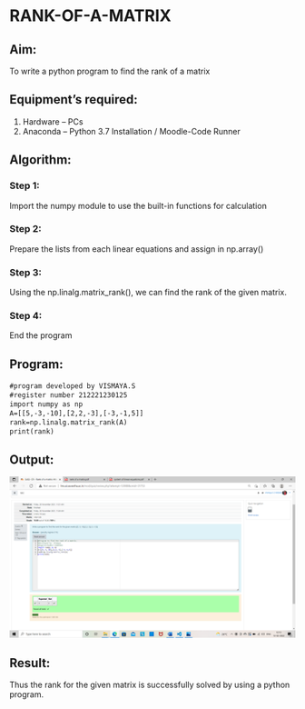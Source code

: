 # RANK-OF-A-MATRIX
## Aim:
To write a python program to find the rank of a matrix
## Equipment’s required:
1. 	Hardware – PCs
2. 	Anaconda – Python 3.7 Installation / Moodle-Code Runner
## Algorithm:
### Step 1: 
Import the numpy module to use the built-in functions for calculation
### Step 2: 
Prepare the lists from each linear equations and assign in np.array()
### Step 3:
 Using the np.linalg.matrix_rank(), we can find the rank of the given matrix.
### Step 4: 
End the program
## Program:
~~~
#program developed by VISMAYA.S
#register number 212221230125
import numpy as np
A=[[5,-3,-10],[2,2,-3],[-3,-1,5]]
rank=np.linalg.matrix_rank(A) 
print(rank) 
~~~
## Output:
![GitHub logo](ranl.png)
## Result:
Thus the rank for the given matrix is successfully solved by  using a python program.

